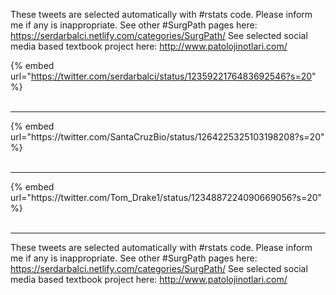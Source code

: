 

These tweets are selected automatically with #rstats code. Please inform me if any is inappropriate.
See other #SurgPath pages here: https://serdarbalci.netlify.com/categories/SurgPath/ 
See selected social media based textbook project here: http://www.patolojinotlari.com/

{% embed url="https://twitter.com/serdarbalci/status/1235922176483692546?s=20" %}<br>
<br>
<hr>
{% embed url="https://twitter.com/SantaCruzBio/status/1264225325103198208?s=20" %}<br>
<br>
<hr>
{% embed url="https://twitter.com/Tom_Drake1/status/1234887224090669056?s=20" %}<br>
<br>
<hr>


These tweets are selected automatically with #rstats code. Please inform me if any is inappropriate.
See other #SurgPath pages here: https://serdarbalci.netlify.com/categories/SurgPath/ 
See selected social media based textbook project here: http://www.patolojinotlari.com/

